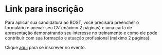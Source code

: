 # Link para inscrição


Para aplicar sua candidatura ao BOST, você precisará preencher o formulário e anexar seu CV (máximo 2 páginas) e uma carta de apresentação demonstrando seu interesse no treinamento e como ele pode contribuir com sua formação e atuação profissional (máximo 2 páginas).

Clique [aqui](https://docs.google.com/forms/d/1_TNHPAkoEejj-My7uS-jkkk4q18hvBCnh7jLk_gIYAA/edit) para se inscrever no evento.
